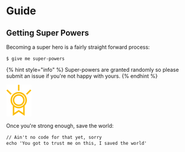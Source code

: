 # Guide

## Getting Super Powers

Becoming a super hero is a fairly straight forward process:

```
$ give me super-powers
```

{% hint style="info" %}
 Super-powers are granted randomly so please submit an issue if you're not happy with yours.
{% endhint %}

![Premium badge](../.gitbook/assets/premiumbadge.svg)



Once you're strong enough, save the world:

```
// Ain't no code for that yet, sorry
echo 'You got to trust me on this, I saved the world'
```



